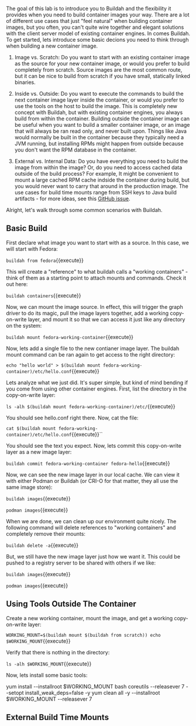 The goal of this lab is to introduce you to Buildah and the flexibility it provides when you need to build container images your way. There are a lot of different use cases that just "feel natural" when building container images, but you often, you can't quite wire together and elegant solutions with the client server model of existing container engines. In comes Buildah. To get started, lets introduce some basic decions you need to think through when building a new container image.

1. Image vs. Scratch: Do you want to start with an existing container image as the source for your new container image, or would you prefer to build completely from scratch. Source images are the most common route, but it can be nice to build from scratch if you have small, statically linked binaries.

2. Inside vs. Outside: Do you want to execute the commands to build the next container image layer inside the container, or would you prefer to use the tools on the host to build the image. This is completely new concept with Buildah, but with existing container engines, you always build from within the container. Building outside the container image can be useful when you want to build a smaller container image, or an image that will always be ran read only, and never built upon. Things like Java would normally be built in the container because they typically need a JVM running, but installing RPMs might happen from outside because you don't want the RPM database in the container.

3. External vs. Internal Data: Do you have everything you need to build the image from within the image? Or, do you need to access cached data outside of the build process? For example, It might be convenient to mount a large cached RPM cache indside the container during build, but you would never want to carry that around in the production image. The use cases for build time mounts range from SSH keys to Java build artifacts - for more ideas, see this [GitHub issue](https://github.com/moby/moby/issues/14080).


Alright, let's walk through some common scenarios with Buildah.

## Basic Build

First declare what image you want to start with as a source. In this case, we will start with Fedora:

``buildah from fedora``{{execute}}

This will create a "reference" to what buildah calls a "working containers" - think of them as a starting point to attach mounts and commands. Check it out here:

``buildah containers``{{execute}}

Now, we can mount the image source. In effect, this will trigger the graph driver to do its magic, pull the image layers together, add a working copy-on-write layer, and mount it so that we can access it just like any directory on the system:

``buildah mount fedora-working-container``{{execute}}

Now, lets add a single file to the new contianer image layer. The buildah mount command can be ran again to get access to the right directory:

``echo "hello world" > $(buildah mount fedora-working-container)/etc/hello.conf``{{execute}}

Lets analyze what we just did. It's super simple, but kind of mind bending if you come from using other container engines. First, list the directory in the copy-on-write layer:

``ls -alh $(buildah mount fedora-working-container)/etc/``{{execute}}

You should see hello.conf right there. Now, cat the file:

``cat $(buildah mount fedora-working-container)/etc/hello.conf``{{execute}}``

You should see the text you expect. Now, lets commit this copy-on-write layer as a new image layer:

``buildah commit fedora-working-container fedora-hello``{{execute}}

Now, we can see the new image layer in our local cache. We can view it with either Podman or Buildah (or CRI-O for that matter, they all use the same image store):

``buildah images``{{execute}}

``podman images``{{execute}}

When we are done, we can clean up our environment quite nicely. The following command will delete references to "working containers" and completely remove their mounts:

``buildah delete -a``{{execute}}

But, we still have the new image layer just how we want it. This could be pushed to a registry server to be shared with others if we like:

``buildah images``{{execute}}

``podman images``{{execute}}

## Using Tools Outside The Container

Create a new working container, mount the image, and get a working copy-on-write layer:

``WORKING_MOUNT=$(buildah mount $(buildah from scratch))
echo $WORKING_MOUNT``{{execute}}

Verify that there is nothing in the directory:

``ls -alh $WORKING_MOUNT``{{execute}}

Now, lets install some basic tools:

yum install --installroot $WORKING_MOUNT bash coreutils --releasever 7 --setopt install_weak_deps=false -y
yum clean all -y --installroot $WORKING_MOUNT --releasever 7

## External Build Time Mounts


